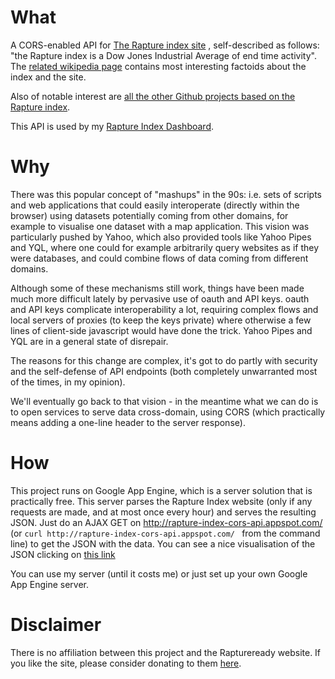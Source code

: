 # What

A CORS-enabled API for [The Rapture index site](http://www.raptureready.com/) , self-described as follows: "the Rapture index is a Dow Jones Industrial Average of end time activity". The [related wikipedia page](https://en.wikipedia.org/wiki/Rapture_Ready) contains most interesting factoids about the index and the site.

Also of notable interest are [all the other Github projects based on the Rapture index](https://github.com/search?utf8=%E2%9C%93&q=rapture+index).

This API is used by my [Rapture Index Dashboard](https://github.com/davidedc/Rapture-index-dashboard).

# Why

There was this popular concept of "mashups" in the 90s: i.e. sets of scripts and web applications that could easily interoperate (directly within the browser) using datasets potentially coming from other domains, for example to visualise one dataset with a map application. This vision was particularly pushed by Yahoo, which also provided tools like Yahoo Pipes and YQL, where one could for example arbitrarily query websites as if they were databases, and could combine flows of data coming from different domains.

Although some of these mechanisms still work, things have been made much more difficult lately by pervasive use of oauth and API keys. oauth and API keys complicate interoperability a lot, requiring complex flows and local servers of proxies (to keep the keys private) where otherwise a few lines of client-side javascript would have done the trick. Yahoo Pipes and YQL are in a general state of disrepair.

The reasons for this change are complex, it's got to do partly with security and the self-defense of API endpoints (both completely unwarranted most of the times, in my opinion).

We'll eventually go back to that vision - in the meantime what we can do is to open services to serve data cross-domain, using CORS (which practically means adding a one-line header to the server response).


# How

This project runs on Google App Engine, which is a server solution that is practically free. This server parses the Rapture Index website (only if any requests are made, and at most once every hour) and serves the resulting JSON. Just do an AJAX GET on http://rapture-index-cors-api.appspot.com/ (or ```curl http://rapture-index-cors-api.appspot.com/ ``` from the command line) to get the JSON with the data. You can see a nice visualisation of the JSON clicking on [this link](http://jsonviewer.stack.hu/#http://rapture-index-cors-api.appspot.com/)

You can use my server (until it costs me) or just set up your own Google App Engine server.

# Disclaimer

There is no affiliation between this project and the Raptureready website. If you like the site, please consider donating to them [here](https://www.raptureready.com/rr-an-donation.php). 